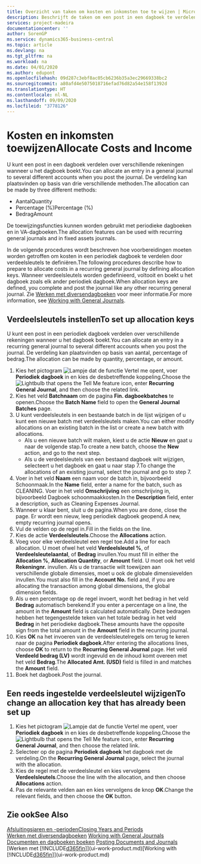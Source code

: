 ```yaml
---
title: Overzicht van taken om kosten en inkomsten toe te wijzen | Microsoft Docs
description: Beschrijft de taken om een post in een dagboek te verdelen over verschillende rekeningen wanneer u het dagboek boekt.
services: project-madeira
documentationcenter: ''
author: SorenGP
ms.service: dynamics365-business-central
ms.topic: article
ms.devlang: na
ms.tgt_pltfrm: na
ms.workload: na
ms.date: 04/01/2020
ms.author: edupont
ms.openlocfilehash: 09d287c3ebf8ac05cb6236b35a3ec29669338bc2
ms.sourcegitcommit: a80afd4e5075018716efad76d82a54e158f1392d
ms.translationtype: HT
ms.contentlocale: nl-NL
ms.lasthandoff: 09/09/2020
ms.locfileid: "3778126"
---
```

# <a name="allocate-costs-and-income"></a><span data-ttu-id="f97b0-103">Kosten en inkomsten toewijzen</span><span class="sxs-lookup"><span data-stu-id="f97b0-103">Allocate Costs and Income</span></span>
<span data-ttu-id="f97b0-104">U kunt een post in een dagboek verdelen over verschillende rekeningen wanneer u het dagboek boekt.</span><span class="sxs-lookup"><span data-stu-id="f97b0-104">You can allocate an entry in a general journal to several different accounts when you post the journal.</span></span> <span data-ttu-id="f97b0-105">De verdeling kan plaatsvinden op basis van drie verschillende methoden.</span><span class="sxs-lookup"><span data-stu-id="f97b0-105">The allocation can be made by three different methods:</span></span>

* <span data-ttu-id="f97b0-106">Aantal</span><span class="sxs-lookup"><span data-stu-id="f97b0-106">Quantity</span></span>
* <span data-ttu-id="f97b0-107">Percentage (%)</span><span class="sxs-lookup"><span data-stu-id="f97b0-107">Percentage (%)</span></span>
* <span data-ttu-id="f97b0-108">Bedrag</span><span class="sxs-lookup"><span data-stu-id="f97b0-108">Amount</span></span>

<span data-ttu-id="f97b0-109">De toewijzingsfuncties kunnen worden gebruikt met periodieke dagboeken en in VA-dagboeken.</span><span class="sxs-lookup"><span data-stu-id="f97b0-109">The allocation features can be used with recurring general journals and in fixed assets journals.</span></span>
<!--You can also distribute the cost or revenue of a line to an intercompany partner when you post a sales or purchase document. When you post the document, a line will be posted in your general journal, and a corresponding line will be created in the intercompany outbox.-->

<span data-ttu-id="f97b0-110">In de volgende procedures wordt beschreven hoe voorbereidingen moeten worden getroffen om kosten in een periodiek dagboek te verdelen door verdeelsleutels te definiëren.</span><span class="sxs-lookup"><span data-stu-id="f97b0-110">The following procedures describe how to prepare to allocate costs in a recurring general journal by defining allocation keys.</span></span> <span data-ttu-id="f97b0-111">Wanneer verdeelsleutels worden gedefinieerd, voltooit en boekt u het dagboek zoals elk ander periodiek dagboek.</span><span class="sxs-lookup"><span data-stu-id="f97b0-111">When allocation keys are defined, you complete and post the journal like any other recurring general journal.</span></span> <span data-ttu-id="f97b0-112">Zie [Werken met diversendagboeken](ui-work-general-journals.md) voor meer informatie.</span><span class="sxs-lookup"><span data-stu-id="f97b0-112">For more information, see [Working with General Journals](ui-work-general-journals.md).</span></span>

## <a name="to-set-up-allocation-keys"></a><span data-ttu-id="f97b0-113">Verdeelsleutels instellen</span><span class="sxs-lookup"><span data-stu-id="f97b0-113">To set up allocation keys</span></span>
<span data-ttu-id="f97b0-114">U kunt een post in een periodiek dagboek verdelen over verschillende rekeningen wanneer u het dagboek boekt.</span><span class="sxs-lookup"><span data-stu-id="f97b0-114">You can allocate an entry in a recurring general journal to several different accounts when you post the journal.</span></span> <span data-ttu-id="f97b0-115">De verdeling kan plaatsvinden op basis van aantal, percentage of bedrag.</span><span class="sxs-lookup"><span data-stu-id="f97b0-115">The allocation can be made by quantity, percentage, or amount.</span></span>
1. <span data-ttu-id="f97b0-116">Kies het pictogram ![Lampje dat de functie Vertel me opent](media/ui-search/search_small.png "Vertel me wat u wilt doen"), voer **Periodiek dagboek** in en kies de desbetreffende koppeling.</span><span class="sxs-lookup"><span data-stu-id="f97b0-116">Choose the ![Lightbulb that opens the Tell Me feature](media/ui-search/search_small.png "Tell me what you want to do") icon, enter **Recurring General Journal**, and then choose the related link.</span></span>
2. <span data-ttu-id="f97b0-117">Kies het veld **Batchnaam** om de pagina **Fin. dagboekbatches** te openen.</span><span class="sxs-lookup"><span data-stu-id="f97b0-117">Choose the **Batch Name** field to open the **General Journal Batches** page.</span></span>
3. <span data-ttu-id="f97b0-118">U kunt verdeelsleutels in een bestaande batch in de lijst wijzigen of u kunt een nieuwe batch met verdeelsleutels maken.</span><span class="sxs-lookup"><span data-stu-id="f97b0-118">You can either modify allocations on an existing batch in the list or create a new batch with allocations.</span></span>
   * <span data-ttu-id="f97b0-119">Als u een nieuwe batch wilt maken, kiest u de actie **Nieuw** en gaat u naar de volgende stap.</span><span class="sxs-lookup"><span data-stu-id="f97b0-119">To create a new batch, choose the **New** action, and go to the next step.</span></span>
   * <span data-ttu-id="f97b0-120">Als u de verdeelsleutels van een bestaand dagboek wilt wijzigen, selecteert u het dagboek en gaat u naar stap 7.</span><span class="sxs-lookup"><span data-stu-id="f97b0-120">To change the allocations of an existing journal, select the journal and go to step 7.</span></span>    
4. <span data-ttu-id="f97b0-121">Voer in het veld **Naam** een naam voor de batch in, bijvoorbeeld Schoonmaak.</span><span class="sxs-lookup"><span data-stu-id="f97b0-121">In the **Name** field, enter a name for the batch, such as CLEANING.</span></span> <span data-ttu-id="f97b0-122">Voer in het veld **Omschrijving** een omschrijving in, bijvoorbeeld Dagboek schoonmaakkosten.</span><span class="sxs-lookup"><span data-stu-id="f97b0-122">In the **Description** field, enter a description, such as Cleaning Expenses Journal.</span></span>
5. <span data-ttu-id="f97b0-123">Wanneer u klaar bent, sluit u de pagina.</span><span class="sxs-lookup"><span data-stu-id="f97b0-123">When you are done, close the page.</span></span> <span data-ttu-id="f97b0-124">Er wordt een nieuw, leeg periodiek dagboek geopend.</span><span class="sxs-lookup"><span data-stu-id="f97b0-124">A new, empty recurring journal opens.</span></span>
6. <span data-ttu-id="f97b0-125">Vul de velden op de regel in.</span><span class="sxs-lookup"><span data-stu-id="f97b0-125">Fill in the fields on the line.</span></span>
7. <span data-ttu-id="f97b0-126">Kies de actie **Verdeelsleutels**.</span><span class="sxs-lookup"><span data-stu-id="f97b0-126">Choose the **Allocations** action.</span></span>
8. <span data-ttu-id="f97b0-127">Voeg voor elke verdeelsleutel een regel toe.</span><span class="sxs-lookup"><span data-stu-id="f97b0-127">Add a line for each allocation.</span></span> <span data-ttu-id="f97b0-128">U moet ofwel het veld **Verdeelsleutel %**, of **Verdeelsleutelaantal**, of **Bedrag** invullen.</span><span class="sxs-lookup"><span data-stu-id="f97b0-128">You must fill in either the **Allocation %**, **Allocation Quantity**, or **Amount** field.</span></span> <span data-ttu-id="f97b0-129">U moet ook het veld **Rekeningnr.** invullen. Als u de transactie wilt toewijzen aan verschillende globale dimensies, moet u ook de globale dimensievelden invullen.</span><span class="sxs-lookup"><span data-stu-id="f97b0-129">You must also fill in the **Account No.** field and, if you are allocating the transaction among global dimensions, the global dimension fields.</span></span>
9. <span data-ttu-id="f97b0-130">Als u een percentage op de regel invoert, wordt het bedrag in het veld **Bedrag** automatisch berekend.</span><span class="sxs-lookup"><span data-stu-id="f97b0-130">If you enter a percentage on a line, the amount in the **Amount** field is calculated automatically.</span></span> <span data-ttu-id="f97b0-131">Deze bedragen hebben het tegengestelde teken van het totale bedrag in het veld **Bedrag** in het periodieke dagboek.</span><span class="sxs-lookup"><span data-stu-id="f97b0-131">These amounts have the opposite sign from the total amount in the **Amount** field in the recurring journal.</span></span>
10. <span data-ttu-id="f97b0-132">Kies **OK** na het invoeren van de verdeelsleutelregels om terug te keren naar de pagina **Periodiek dagboek**.</span><span class="sxs-lookup"><span data-stu-id="f97b0-132">After entering the allocations lines, choose **OK** to return to the **Recurring General Journal** page.</span></span> <span data-ttu-id="f97b0-133">Het veld **Verdeeld bedrag (LV)** wordt ingevuld en de inhoud komt overeen met het veld **Bedrag**.</span><span class="sxs-lookup"><span data-stu-id="f97b0-133">The **Allocated Amt. (USD)** field is filled in and matches the **Amount** field.</span></span>
11. <span data-ttu-id="f97b0-134">Boek het dagboek.</span><span class="sxs-lookup"><span data-stu-id="f97b0-134">Post the journal.</span></span>

## <a name="to-change-an-allocation-key-that-has-already-been-set-up"></a><span data-ttu-id="f97b0-135">Een reeds ingestelde verdeelsleutel wijzigen</span><span class="sxs-lookup"><span data-stu-id="f97b0-135">To change an allocation key that has already been set up</span></span>
1. <span data-ttu-id="f97b0-136">Kies het pictogram ![Lampje dat de functie Vertel me opent](media/ui-search/search_small.png "Vertel me wat u wilt doen"), voer **Periodiek dagboek** in en kies de desbetreffende koppeling.</span><span class="sxs-lookup"><span data-stu-id="f97b0-136">Choose the ![Lightbulb that opens the Tell Me feature](media/ui-search/search_small.png "Tell me what you want to do") icon, enter **Recurring General Journal**, and then choose the related link.</span></span>
2. <span data-ttu-id="f97b0-137">Selecteer op de pagina **Periodiek dagboek** het dagboek met de verdeling.</span><span class="sxs-lookup"><span data-stu-id="f97b0-137">On the **Recurring General Journal** page, select the journal with the allocation.</span></span>
3. <span data-ttu-id="f97b0-138">Kies de regel met de verdeelsleutel en kies vervolgens **Verdeelsleutels**.</span><span class="sxs-lookup"><span data-stu-id="f97b0-138">Choose the line with the allocation, and then choose **Allocations** action.</span></span>
4. <span data-ttu-id="f97b0-139">Pas de relevante velden aan en kies vervolgens de knop **OK**.</span><span class="sxs-lookup"><span data-stu-id="f97b0-139">Change the relevant fields, and then choose the **OK** button.</span></span>

## <a name="see-also"></a><span data-ttu-id="f97b0-140">Zie ook</span><span class="sxs-lookup"><span data-stu-id="f97b0-140">See Also</span></span>
[<span data-ttu-id="f97b0-141">Afsluitingsjaren en -perioden</span><span class="sxs-lookup"><span data-stu-id="f97b0-141">Closing Years and Periods</span></span>](year-close-years-periods.md)  
<span data-ttu-id="f97b0-142">[Werken met diversendagboeken](ui-work-general-journals.md)  </span><span class="sxs-lookup"><span data-stu-id="f97b0-142">[Working with General Journals](ui-work-general-journals.md)  </span></span>  
<span data-ttu-id="f97b0-143">[Documenten en dagboeken boeken](ui-post-documents-journals.md)  </span><span class="sxs-lookup"><span data-stu-id="f97b0-143">[Posting Documents and Journals](ui-post-documents-journals.md)  </span></span>  
<span data-ttu-id="f97b0-144">[Werken met [!INCLUDE[d365fin](includes/d365fin_md.md)]](ui-work-product.md)</span><span class="sxs-lookup"><span data-stu-id="f97b0-144">[Working with [!INCLUDE[d365fin](includes/d365fin_md.md)]](ui-work-product.md)</span></span>
